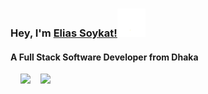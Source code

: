 ### Hey, I'm [Elias Soykat!](https://elias-soykat.hashnode.dev)<img src="https://raw.githubusercontent.com/Kathryn-Jie/Kathryn-Jie/main/wave.gif" width="45"/>

#### A Full Stack Software Developer from Dhaka

<div style="display: flex; gap: 1rem;">
  <img height="165em" src="https://github-readme-stats-eight-theta.vercel.app/api?username=elias-soykat&show_icons=true&theme=algolia&include_all_commits=true&count_private=true" style="margin-left: 1rem;" />
   <img height="165em" src="https://github-readme-stats-eight-theta.vercel.app/api/top-langs/?username=elias-soykat&layout=compact&langs_count=8&theme=algolia" style="margin-right: 1rem;" />
</div>
